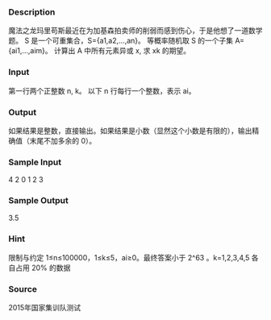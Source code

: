 
### Description
魔法之龙玛里苟斯最近在为加基森拍卖师的削弱而感到伤心，于是他想了一道数学题。
S 是一个可重集合，S={a1,a2,…,an}。
等概率随机取 S 的一个子集 A={ai1,…,aim}。
计算出 A 中所有元素异或 x, 求 xk 的期望。


### Input
第一行两个正整数 n, k。
以下 n 行每行一个整数，表示 ai。


### Output
如果结果是整数，直接输出。如果结果是小数（显然这个小数是有限的），输出精确值（末尾不加多余的 0）。


### Sample Input
4 2
0
1
2
3
### Sample Output
3.5
### Hint
限制与约定
1≤n≤100000，1≤k≤5，ai≥0。最终答案小于 2^63 。k=1,2,3,4,5 各自占用 20% 的数据

### Source
2015年国家集训队测试